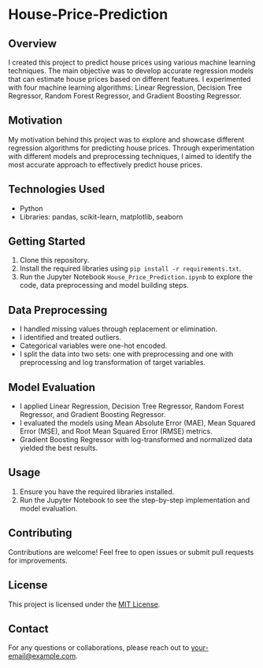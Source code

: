 # House-Price-Prediction

## Overview

I created this project to predict house prices using various machine learning techniques. The main objective was to develop accurate regression models that can estimate house prices based on different features. I experimented with four machine learning algorithms: Linear Regression, Decision Tree Regressor, Random Forest Regressor, and Gradient Boosting Regressor.

## Motivation

My motivation behind this project was to explore and showcase different regression algorithms for predicting house prices. Through experimentation with different models and preprocessing techniques, I aimed to identify the most accurate approach to effectively predict house prices.

## Technologies Used

- Python
- Libraries: pandas, scikit-learn, matplotlib, seaborn

## Getting Started

1. Clone this repository.
2. Install the required libraries using `pip install -r requirements.txt`.
3. Run the Jupyter Notebook `House_Price_Prediction.ipynb` to explore the code, data preprocessing and model building steps.

## Data Preprocessing

- I handled missing values through replacement or elimination.
- I identified and treated outliers.
- Categorical variables were one-hot encoded.
- I split the data into two sets: one with preprocessing and one with preprocessing and log transformation of target variables.

## Model Evaluation

- I applied Linear Regression, Decision Tree Regressor, Random Forest Regressor, and Gradient Boosting Regressor.
- I evaluated the models using Mean Absolute Error (MAE), Mean Squared Error (MSE), and Root Mean Squared Error (RMSE) metrics.
- Gradient Boosting Regressor with log-transformed and normalized data yielded the best results.

## Usage

1. Ensure you have the required libraries installed.
2. Run the Jupyter Notebook to see the step-by-step implementation and model evaluation.

## Contributing

Contributions are welcome! Feel free to open issues or submit pull requests for improvements.

## License

This project is licensed under the [MIT License](LICENSE).

## Contact

For any questions or collaborations, please reach out to [your-email@example.com](mailto:your-email@example.com).
